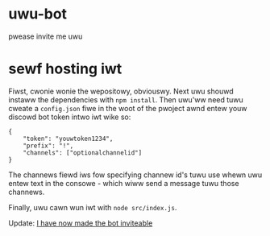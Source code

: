 # uwu-bot
pwease invite me uwu 

# sewf hosting iwt
Fiwst, cwonie wonie the wepositowy, obviouswy. Next uwu shouwd instaww the dependencies with `npm install`. Then uwu'ww need tuwu cweate a `config.json` fiwe in the woot of the pwoject awnd entew youw discowd bot token intwo iwt wike so:

```
{
    "token": "youwtoken1234",
    "prefix": "!",
    "channels": ["optionalchannelid"]
}
```

The channews fiewd iws fow specifying 
channew id's tuwu use whewn uwu entew text in the consowe - which wiww send a message tuwu those channews.

Finally, uwu cawn wun iwt with `node src/index.js`.

Update: [I have now made the bot inviteable](https://discord.com/api/oauth2/authorize?client_id=273160658030428180&permissions=0&scope=bot)
